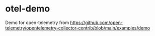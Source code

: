 # otel-demo
Demo for open-telemetry from https://github.com/open-telemetry/opentelemetry-collector-contrib/blob/main/examples/demo

